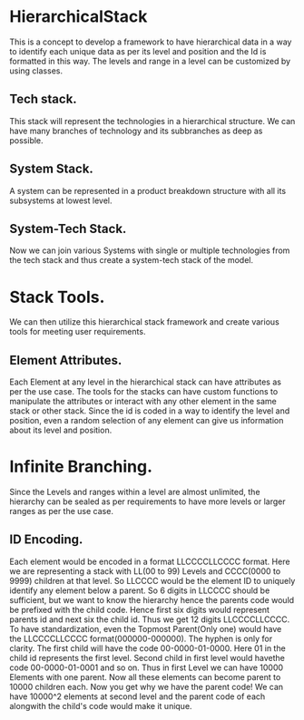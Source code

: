 # HierarchicalStack
This is a concept to develop a framework to have hierarchical data in a way to identify each unique data as per its level and position and the Id is formatted in this way. The levels and range in a level can be customized by using classes.
## Tech stack.
This stack will represent the technologies in a hierarchical structure. We can have many branches of technology and its subbranches as deep as possible.
## System Stack.
A system can be represented in a product breakdown structure with all its subsystems at lowest level.
## System-Tech Stack.
Now we can join various Systems with single or multiple technologies from the tech stack and thus create a system-tech stack of the model.
# Stack Tools.
We can then utilize this hierarchical stack framework and create various tools for meeting user requirements.
## Element Attributes.
Each Element at any level in the hierarchical stack can have attributes as per the use case. The tools for the stacks can have custom functions to manipulate the attributes or interact with any other element in the same stack or other stack. Since the id is coded in a way to identify the level and position, even a random selection of any element can give us information about its level and position.
# Infinite Branching.
Since the Levels and ranges within a level are almost unlimited, the hierarchy can be sealed as per requirements to have more levels or larger ranges as per the use case.
## ID Encoding.
Each element would be encoded in a format LLCCCCLLCCCC format. Here we are representing a stack with LL(00 to 99) Levels and CCCC(0000 to 9999) children at that level. So LLCCCC would be the element ID to uniquely identify any element below a parent. So 6 digits in LLCCCC should be sufficient, but we want to know the hierarchy hence the parents code would be prefixed with the child code. Hence first six digits would represent parents id and next six the child id. Thus we get 12 digits LLCCCCLLCCCC. To have standardization, even the Topmost Parent(Only one) would have the LLCCCCLLCCCC format(000000-000000). The hyphen is only for clarity. The first child will have the code 00-0000-01-0000. Here 01 in the child id represents the first level. Second child in first level would havethe code 00-0000-01-0001 and so on. Thus in first Level we can have 10000 Elements with one parent. Now all these elements can become parent to 10000 children each. Now you get why we have the parent code! We can have 10000^2 elements at second level and the parent code of each alongwith the child's code would make it unique.
